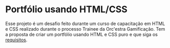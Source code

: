 # Portfólio usando HTML/CSS
Esse projeto é um desafio feito durante um curso de capacitação em HTML e CSS realizado durante o processo Trainee da Orc'estra Gamificação. Tem a proposta de criar um portfólio usando HTML e CSS puro e que siga os [requisitos](Requisitos.md).